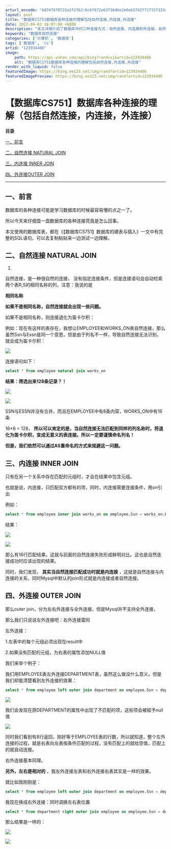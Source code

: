 ```yaml
---
arturl_encode: "68747470733a2f2f62:6c6f672e6373646e2e6e65742f71715f33343431343035342f:61727469636c652f64657461696c732f313233393334343836"
layout: post
title: "数据库CS751数据库各种连接的理解包括自然连接,内连接,外连接"
date: 2022-04-03 16:07:08 +0800
description: "本文详细介绍了数据库中的三种连接方式：自然连接、内连接和外连接。自然连接基于相同列名进行连接，若列名"
keywords: "数据库自然连接"
categories: ['计算机', '数据库']
tags: ['数据库', 'Cs']
artid: "123934486"
image:
    path: https://api.vvhan.com/api/bing?rand=sj&artid=123934486
    alt: "数据库CS751数据库各种连接的理解包括自然连接,内连接,外连接"
render_with_liquid: false
featuredImage: https://bing.ee123.net/img/rand?artid=123934486
featuredImagePreview: https://bing.ee123.net/img/rand?artid=123934486
---
```


# 【数据库CS751】数据库各种连接的理解（包括自然连接，内连接，外连接）

**目录**

[一、前言](#%E4%B8%80%E3%80%81%E5%89%8D%E8%A8%80)

[二、自然连接 NATURAL JOIN](#%E4%BA%8C%E3%80%81%E8%87%AA%E7%84%B6%E8%BF%9E%E6%8E%A5%20NATURAL%20JOIN)

[三、内连接 INNER JOIN](#%E4%B8%89%E3%80%81%E5%86%85%E8%BF%9E%E6%8E%A5%20INNER%20JOIN)

[四、外连接OUTER JOIN](#%E5%9B%9B%E3%80%81%E5%A4%96%E8%BF%9E%E6%8E%A5OUTER%20JOIN)

---

## 一、前言

数据库的各种连接可能是学习数据库的时候最容易懵的点之一了。

所以今天来仔细盘一盘数据库的各种连接究竟是怎么回事。

本文使用的数据库表，都在《【数据库CS751】数据库的建表与插入》一文中有完整的SQL语句，可以去复制粘贴来一边测试一边理解。

## 二、自然连接 NATURAL JOIN

1.
自然连接，是一种很自然的连接，
没有指定连接条件，但是连接语句会自动检索两个表R,S的相同名称的列，注意：我说的是

**相同名称**

**如果不是相同名称，自然连接就会出现一些问题。**

如果不是相同名称，则连接退化为笛卡尔积：

例如：现在有这样的表存在，我想让EMPLOYEE和WORKS\_ON表自然连接，那么虽然Ssn与Essn是同一个意思，但是由于列名不一样，导致自然连接无法识别，就会成为笛卡尔积：

![](https://i-blog.csdnimg.cn/blog_migrate/9e1456c910befafb5f8725f7b7aff5dc.png)

连接语句如下：

```sql
select * from employee natural join works_on
```

**结果：筛选出来128条记录？！**

![](https://i-blog.csdnimg.cn/blog_migrate/9ba507d694ed97d35b6051ac486cd131.png)

![](https://i-blog.csdnimg.cn/blog_migrate/f8c6bae4f87cb703ec59feb8c42c9eb9.png)

SSN与ESSN并没有合并，而且在EMPLOYEE中有8条内容，WORKS\_ON中有16条

16\*8 = 128，
**所以可以肯定的是，当自然连接无法匹配到同样的列名称时，将退化为笛卡尔积，变成无意义的表连接。所以一定要谨慎命名列名！**

**但是，我们依然可以通过AS重命名的方式来规避这一问题。**

## **三、内连接 INNER JOIN**

只有在另一个关系中存在匹配的元组时，才会在结果中包含元组。

也就是说，内连接，只匹配双方都有的项，同时，内连接需要连接条件，用on引出

例如：

```sql
select * from employee inner join works_on on employee.Ssn = works_on.Essn
```

结果：

![](https://i-blog.csdnimg.cn/blog_migrate/6ca142c0a99e81d24806d957155465e0.png)

![](https://i-blog.csdnimg.cn/blog_migrate/5bb27e89f2efb3a8caee9037746026e0.png)

那么有16行匹配结果。这就与前面的自然连接失败形成鲜明对比。这也是自然连接成功时应该出现的结果。

同时，我们发现，
**其实当自然连接匹配成功时就是内连接**
，这就是自然连接与内连接的关系，同时Mysql中默认的join形式就是内连接或者自然连接。

## 四、外连接 OUTER JOIN

那么outer join，分为左右外连接与全外连接，但是Mysql并不支持全外连接，

那么我们只说说左外连接吧：右外连接雷同

左外连接：

1.左表中的每个元组必须出现在result中

2.如果没有匹配的元组，为右表的属性添加NULL值

我们来举个例子：

我们用EMPLOYEE表左外连接DEPARTMENT表，虽然这么做没什么意义，但是我们却能清楚看到左外连接的效果：

```sql
select * from employee left outer join department on employee.Ssn = department.Mgr_ssn
```

![](https://i-blog.csdnimg.cn/blog_migrate/b1efd04e7c942b457a8af888920fb225.png)

我们会发现在原DEPARTMENT的属性中出现了不匹配的项，这些项会被赋予null值

![](https://i-blog.csdnimg.cn/blog_migrate/34fbded30b912fdd0b68a56b7090cbc5.png)

同时我们看到有8行返回，刚好等于EMPLOYEE表的行数，所以就知道，整个左外连接的过程，就是右表向左表按条件匹配的过程，没有匹配上的就给空值，匹配上的就自动连接。

右外连接基本同理。

**另外，左右是相对的**
，我左外连接左表和右外连接右表其实是一样的效果。

就比如我刚刚是：

```sql
select * from employee left outer join department on employee.Ssn = department.Mgr_ssn
```

我现在换成右外连接：同时调换左右表位置

```sql
select * from department right outer join employee on employee.Ssn = department.Mgr_ssn
```

那么结果是一样的：

![](https://i-blog.csdnimg.cn/blog_migrate/6a2b04c4937c6b9f12bb3a41d4b91679.png)

![](https://i-blog.csdnimg.cn/blog_migrate/f4c371f57612bbe4d4a7a86d721e8d7b.png)